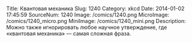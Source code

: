 Title: Квантовая механика 
Slug: 1240 
Category: xkcd 
Date: 2014-01-02 17:45:59 
SourceNum: 1240 
Image: /comics/1240.png 
MicroImage: /comics/1240_micro.png 
MiniImage: /comics/1240_mini.png 
Description: Можно также игнорировать любое научное утверждение, где «квантовая механика» — самая сложная фраза. 

